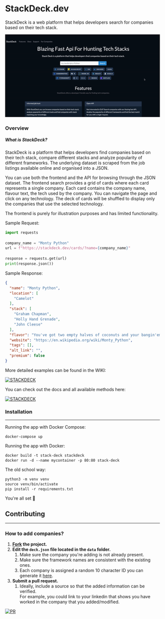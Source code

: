 # StackDeck.dev
StackDeck is a web platform that helps developers search for companies based on their tech stack.

![Demo](static/images/stackdeck_demo.gif)


### Overview
##### What is StackDeck?
StackDeck is a platform that helps developers find companies based on their tech stack, compare different stacks and analyze popularity of different frameworks. The underlying dataset is scraped from the job listings available online and organised into a JSON.

You can use both the frontend and the API for browsing through the JSON dataset. The frontend search provides a grid of cards where each card represents a single company. Each card contains the company name, flavour text, the tech used by the company. You can navigate the page and click on any technology. The deck of cards will be shuffled to display only the companies that use the selected technology.



The frontend is purely for illustration purposes and has limited functionality.

Sample Request:
```python
import requests

company_name = "Monty Python"
url = f"https://stackdeck.dev/cards/?name={company_name}"

response = requests.get(url)
print(response.json())
```
Sample  Response:
```json
{
  "name": "Monty Python",
  "location": [
    "Camelot"
  ],
  "stack": [
    "Graham Chapman",
    "Holly Hand Grenade",
    "John Cleese"
  ],
  "flavor": "You've got two empty halves of coconuts and your bangin'em together.",
  "website": "https://en.wikipedia.org/wiki/Monty_Python",
  "tags": [],
  "alt_link": "",
  "premium": false
}
```
More detailed examples can be found in the WIKI:

[![STACKDECK](https://img.shields.io/badge/Stackdeck-WIKI-0088CC?style=for-the-badge&logo=fastapi&logoColor=white)](https://github.com/Geometrein/stackdeck/wiki)

You can check out the docs and all available methods here:

[![STACKDECK](https://img.shields.io/badge/stackdeck-docs-0088CC?style=for-the-badge&logo=fastapi&logoColor=white)](https://stackdeck.dev/docs)

### Installation

---

Running the app with Docker Compose:
```docker
docker-compose up
```
Running the app with Docker:
```docker
docker build -t stack-deck stackdeck   
docker run -d --name mycontainer -p 80:80 stack-deck
```
The old school way:
```
python3 -m venv venv
source venv/bin/activate
pip install -r requirements.txt
```

You're all set 🚀

## **Contributing**

---

### How to add companies?
1) **[Fork](https://github.com/Geometrein/stackdeck/fork)  the project.**
2) **Edit the `deck.json` file located in the `data` folder.**
   1) Make sure the company you're adding is not already present.
   2) Make sure the framework names are consistent with the existing ones.
   3) Each company is assigned a random 10 character ID you can generate it [here](https://stackdeck.dev/docs#/default/generate_card_id_util_id_generator__get).
3) **Submit a pull request.** 
   1) Ideally, include a source so that the added information can be verified.<br>For example, you could link to your linkedin that shows you have worked in the company that you added/modified.


[![PR](https://img.shields.io/badge/Sample_Pull_Request-0088CC?style=for-the-badge&logo=github&logoColor=white)](https://github.com/Geometrein/stackdeck/pulls/2)
